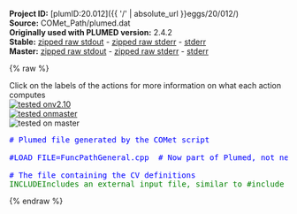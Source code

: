 **Project ID:** [plumID:20.012]({{ '/' | absolute_url }}eggs/20/012/)  
**Source:** COMet_Path/plumed.dat  
**Originally used with PLUMED version:** 2.4.2  
**Stable:** [zipped raw stdout](plumed.dat.plumed.stdout.txt.zip) - [zipped raw stderr](plumed.dat.plumed.stderr.txt.zip) - [stderr](plumed.dat.plumed.stderr)  
**Master:** [zipped raw stdout](plumed.dat.plumed_master.stdout.txt.zip) - [zipped raw stderr](plumed.dat.plumed_master.stderr.txt.zip) - [stderr](plumed.dat.plumed_master.stderr)  

{% raw %}
<div class="plumedpreheader">
<div class="headerInfo" id="value_details_data/COMet_Path/plumed.dat"> Click on the labels of the actions for more information on what each action computes </div>
<div class="containerBadge">
<div class="headerBadge"><a href="plumed.dat.plumed.stderr"><img src="https://img.shields.io/badge/v2.10-passing-green.svg" alt="tested onv2.10" /></a></div>
<div class="headerBadge"><a href="plumed.dat.plumed_master.stderr"><img src="https://img.shields.io/badge/master-passing-green.svg" alt="tested onmaster" /></a></div>
<div class="headerBadge"><img src="https://img.shields.io/badge/with-LOAD-yellow.svg" alt="tested on master" /></div>
</div>
</div>
<pre class="plumedlisting">
<span style="color:blue" class="comment"># Plumed file generated by the COMet script</span>
<br/><span style="color:blue" class="comment">#LOAD FILE=FuncPathGeneral.cpp  # Now part of Plumed, not necessary to load it</span>
<br/><span style="color:blue" class="comment"># The file containing the CV definitions</span>
<span id="data/COMet_Path/plumed.datcv_definitions.dat_short"><span class="plumedtooltip" style="color:green">INCLUDE<span class="right">Includes an external input file, similar to #include in C preprocessor. <a href="https://www.plumed.org/doc-master/user-doc/html/INCLUDE">More details</a>. Show <a class="toggler" href='javascript:;' onclick='toggleDisplay("data/COMet_Path/plumed.datcv_definitions.dat");'>included file</a><i></i></span></span> <span class="plumedtooltip">FILE<span class="right">file to be included<i></i></span></span>=<a class="toggler" href='javascript:;' onclick='toggleDisplay("data/COMet_Path/plumed.datcv_definitions.dat");'>cv_definitions.dat</a>
</span><span id="data/COMet_Path/plumed.datcv_definitions.dat_long" style="display:none;"><span style="color:blue" class="comment"># The command:
</span><span class="toggler" style="color:red" onclick='toggleDisplay("data/COMet_Path/plumed.datcv_definitions.dat")'># INCLUDE FILE=cv_definitions.dat
</span><span style="color:blue" class="comment"># ensures PLUMED loads the contents of the file called cv_definitions.dat</span>
<span style="color:blue" class="comment"># The contents of this file are shown below (click the red comment to hide them).</span>
<span style="color:blue" class="comment">#LOAD FILE=ProjectionOnAxis.cpp  # Now part of Plumed, not necessary to load it</span>
<span style="display:none;" id="data/COMet_Path/plumed.datcv_definitions.dat">The INCLUDE action with label <b>cv_definitions.dat</b> calculates something</span><span class="plumedtooltip" style="color:green">LOAD<span class="right">Loads a library, possibly defining new actions. <a href="https://www.plumed.org/doc-master/user-doc/html/LOAD" style="color:green">More details</a><i></i></span></span> <span class="plumedtooltip">FILE<span class="right">file to be loaded<i></i></span></span>=BridgeSimple.cpp

<span style="display:none;" id="data/COMet_Path/plumed.dat">The LOAD action with label <b></b> calculates something</span><span class="plumedtooltip" style="color:green">WHOLEMOLECULES<span class="right">This action is used to rebuild molecules that can become split by the periodic boundary conditions. <a href="https://www.plumed.org/doc-master/user-doc/html/WHOLEMOLECULES" style="color:green">More details</a><i></i></span></span> <span class="plumedtooltip">STRIDE<span class="right"> the frequency with which molecules are reassembled<i></i></span></span>=1 <span class="plumedtooltip">ENTITY0<span class="right">the atoms that make up a molecule that you wish to align<i></i></span></span>=1-5120 <span class="plumedtooltip">ENTITY1<span class="right">the atoms that make up a molecule that you wish to align<i></i></span></span>=5121-5137

<b name="data/COMet_Path/plumed.datwater_o" onclick='showPath("data/COMet_Path/plumed.dat","data/COMet_Path/plumed.datwater_o","data/COMet_Path/plumed.datwater_o","brown")'>water_o</b>: <span class="plumedtooltip" style="color:green">GROUP<span class="right">Define a group of atoms so that a particular list of atoms can be referenced with a single label in definitions of CVs or virtual atoms. <a href="https://www.plumed.org/doc-master/user-doc/html/GROUP" style="color:green">More details</a><i></i></span></span> <span class="plumedtooltip">ATOMS<span class="right">the numerical indexes for the set of atoms in the group<i></i></span></span>=5138-74478:4
<span style="display:none;" id="data/COMet_Path/plumed.datwater_o">The GROUP action with label <b>water_o</b> calculates something</span><b name="data/COMet_Path/plumed.datbs_noh" onclick='showPath("data/COMet_Path/plumed.dat","data/COMet_Path/plumed.datbs_noh","data/COMet_Path/plumed.datbs_noh","brown")'>bs_noh</b>: <span class="plumedtooltip" style="color:green">GROUP<span class="right">Define a group of atoms so that a particular list of atoms can be referenced with a single label in definitions of CVs or virtual atoms. <a href="https://www.plumed.org/doc-master/user-doc/html/GROUP" style="color:green">More details</a><i></i></span></span> <span class="plumedtooltip">ATOMS<span class="right">the numerical indexes for the set of atoms in the group<i></i></span></span>=2390-2392,2489-2492,1842,1843
<span style="display:none;" id="data/COMet_Path/plumed.datbs_noh">The GROUP action with label <b>bs_noh</b> calculates something</span><b name="data/COMet_Path/plumed.datlig_noh" onclick='showPath("data/COMet_Path/plumed.dat","data/COMet_Path/plumed.datlig_noh","data/COMet_Path/plumed.datlig_noh","brown")'>lig_noh</b>: <span class="plumedtooltip" style="color:green">GROUP<span class="right">Define a group of atoms so that a particular list of atoms can be referenced with a single label in definitions of CVs or virtual atoms. <a href="https://www.plumed.org/doc-master/user-doc/html/GROUP" style="color:green">More details</a><i></i></span></span> <span class="plumedtooltip">ATOMS<span class="right">the numerical indexes for the set of atoms in the group<i></i></span></span>=5121,5123,5129

<span style="color:blue" class="comment">#bridge: BRIDGE_SIMPLE GROUPA=bs_noh GROUPB=lig_noh BRIDGING_ATOMS=water_o SWITCH={RATIONAL R_0=0.3 NN=8 MM=12 D_MAX=1.0} #NLIST NL_STRIDE=20 NL_CUTOFF=1.1</span>
<br/><span style="display:none;" id="data/COMet_Path/plumed.datlig_noh">The GROUP action with label <b>lig_noh</b> calculates something</span><b name="data/COMet_Path/plumed.datlig" onclick='showPath("data/COMet_Path/plumed.dat","data/COMet_Path/plumed.datlig","data/COMet_Path/plumed.datlig","brown")'>lig</b>: <span class="plumedtooltip" style="color:green">COM<span class="right">Calculate the center of mass for a group of atoms. <a href="https://www.plumed.org/doc-master/user-doc/html/COM" style="color:green">More details</a><i></i></span></span> <span class="plumedtooltip">ATOMS<span class="right">the list of atoms which are involved the virtual atom's definition<i></i></span></span>=5121-5137		<span style="color:blue" class="comment"># Ligand - 547 FRG</span>
<span style="display:none;" id="data/COMet_Path/plumed.datlig">The COM action with label <b>lig</b> calculates something</span><b name="data/COMet_Path/plumed.datp2_FS1" onclick='showPath("data/COMet_Path/plumed.dat","data/COMet_Path/plumed.datp2_FS1","data/COMet_Path/plumed.datp2_FS1","brown")'>p2_FS1</b>: <span class="plumedtooltip" style="color:green">COM<span class="right">Calculate the center of mass for a group of atoms. <a href="https://www.plumed.org/doc-master/user-doc/html/COM" style="color:green">More details</a><i></i></span></span> <span class="plumedtooltip">ATOMS<span class="right">the list of atoms which are involved the virtual atom's definition<i></i></span></span>=3019,4303,4718	<span style="color:blue" class="comment"># 196 SER@CA, 276 VAL@CA, 302 HIS(HIE)@CA</span>
<span style="display:none;" id="data/COMet_Path/plumed.datp2_FS1">The COM action with label <b>p2_FS1</b> calculates something</span><b name="data/COMet_Path/plumed.datp2_FS2" onclick='showPath("data/COMet_Path/plumed.dat","data/COMet_Path/plumed.datp2_FS2","data/COMet_Path/plumed.datp2_FS2","brown")'>p2_FS2</b>: <span class="plumedtooltip" style="color:green">COM<span class="right">Calculate the center of mass for a group of atoms. <a href="https://www.plumed.org/doc-master/user-doc/html/COM" style="color:green">More details</a><i></i></span></span> <span class="plumedtooltip">ATOMS<span class="right">the list of atoms which are involved the virtual atom's definition<i></i></span></span>=2321,2160,4385,2411	<span style="color:blue" class="comment"># 152 SER@CA, 141 ILE@CA, 281 MET@CA, 158 VAL@CA</span>
<span style="display:none;" id="data/COMet_Path/plumed.datp2_FS2">The COM action with label <b>p2_FS2</b> calculates something</span><b name="data/COMet_Path/plumed.datp1" onclick='showPath("data/COMet_Path/plumed.dat","data/COMet_Path/plumed.datp1","data/COMet_Path/plumed.datp1","brown")'>p1</b>: <span class="plumedtooltip" style="color:green">GROUP<span class="right">Define a group of atoms so that a particular list of atoms can be referenced with a single label in definitions of CVs or virtual atoms. <a href="https://www.plumed.org/doc-master/user-doc/html/GROUP" style="color:green">More details</a><i></i></span></span> <span class="plumedtooltip">ATOMS<span class="right">the numerical indexes for the set of atoms in the group<i></i></span></span>=3728			<span style="color:blue" class="comment"># 243 TRP@CA</span>
<br/><span style="display:none;" id="data/COMet_Path/plumed.datp1">The GROUP action with label <b>p1</b> calculates something</span><b name="data/COMet_Path/plumed.datpp" onclick='showPath("data/COMet_Path/plumed.dat","data/COMet_Path/plumed.datpp","data/COMet_Path/plumed.datpp","brown")'>pp</b>: <span class="plumedtooltip" style="color:green">PROJECTION_ON_AXIS<span class="right">Calculate a position based on the projection along and extension from a defined axis. <a href="https://www.plumed.org/doc-master/user-doc/html/PROJECTION_ON_AXIS" style="color:green">More details</a><i></i></span></span> <span class="plumedtooltip">AXIS_ATOMS<span class="right">The atoms that define the direction of the axis of interest<i></i></span></span>=<b name="data/COMet_Path/plumed.datp1">p1</b>,<b name="data/COMet_Path/plumed.datp2_FS2">p2_FS2</b> <span class="plumedtooltip">ATOM<span class="right">The atom whose position we want to project on the axis of interest<i></i></span></span>=<b name="data/COMet_Path/plumed.datlig">lig</b>

<span style="color:blue" class="comment">#INCLUDE FILE=cmap_i0_m0_1.dat</span>
<span style="color:blue" class="comment">#INCLUDE FILE=cmap_lp_m0_1.dat</span>
<span style="color:blue" class="comment">#INCLUDE FILE=cmap_lx_m0_1.dat</span>
<br/><span style="display:none;" id="data/COMet_Path/plumed.datpp">The PROJECTION_ON_AXIS action with label <b>pp</b> calculates the following quantities:<table  align="center" frame="void" width="95%" cellpadding="5%"><tr><td width="5%"><b> Quantity </b>  </td><td><b> Description </b> </td></tr><tr><td width="5%">pp.value</td><td>the value of the projection along the axis</td></tr></table></span><b name="data/COMet_Path/plumed.datlig_1" onclick='showPath("data/COMet_Path/plumed.dat","data/COMet_Path/plumed.datlig_1","data/COMet_Path/plumed.datlig_1","brown")'>lig_1</b>: <span class="plumedtooltip" style="color:green">GROUP<span class="right">Define a group of atoms so that a particular list of atoms can be referenced with a single label in definitions of CVs or virtual atoms. <a href="https://www.plumed.org/doc-master/user-doc/html/GROUP" style="color:green">More details</a><i></i></span></span> <span class="plumedtooltip">ATOMS<span class="right">the numerical indexes for the set of atoms in the group<i></i></span></span>=5122
<span style="display:none;" id="data/COMet_Path/plumed.datlig_1">The GROUP action with label <b>lig_1</b> calculates something</span><b name="data/COMet_Path/plumed.datlig_2" onclick='showPath("data/COMet_Path/plumed.dat","data/COMet_Path/plumed.datlig_2","data/COMet_Path/plumed.datlig_2","brown")'>lig_2</b>: <span class="plumedtooltip" style="color:green">COM<span class="right">Calculate the center of mass for a group of atoms. <a href="https://www.plumed.org/doc-master/user-doc/html/COM" style="color:green">More details</a><i></i></span></span> <span class="plumedtooltip">ATOMS<span class="right">the list of atoms which are involved the virtual atom's definition<i></i></span></span>=5126,5136

<span style="display:none;" id="data/COMet_Path/plumed.datlig_2">The COM action with label <b>lig_2</b> calculates something</span><b name="data/COMet_Path/plumed.datd1" onclick='showPath("data/COMet_Path/plumed.dat","data/COMet_Path/plumed.datd1","data/COMet_Path/plumed.datd1","brown")'>d1</b>: <span class="plumedtooltip" style="color:green">DISTANCE<span class="right">Calculate the distance/s between pairs of atoms. <a href="https://www.plumed.org/doc-master/user-doc/html/DISTANCE" style="color:green">More details</a><i></i></span></span> <span class="plumedtooltip">ATOMS<span class="right">the pair of atom that we are calculating the distance between<i></i></span></span>=<b name="data/COMet_Path/plumed.datp1">p1</b>,<b name="data/COMet_Path/plumed.datlig_1">lig_1</b>
<span style="display:none;" id="data/COMet_Path/plumed.datd1">The DISTANCE action with label <b>d1</b> calculates the following quantities:<table  align="center" frame="void" width="95%" cellpadding="5%"><tr><td width="5%"><b> Quantity </b>  </td><td><b> Description </b> </td></tr><tr><td width="5%">d1.value</td><td>the DISTANCE between this pair of atoms</td></tr></table></span><b name="data/COMet_Path/plumed.datd2" onclick='showPath("data/COMet_Path/plumed.dat","data/COMet_Path/plumed.datd2","data/COMet_Path/plumed.datd2","brown")'>d2</b>: <span class="plumedtooltip" style="color:green">DISTANCE<span class="right">Calculate the distance/s between pairs of atoms. <a href="https://www.plumed.org/doc-master/user-doc/html/DISTANCE" style="color:green">More details</a><i></i></span></span> <span class="plumedtooltip">ATOMS<span class="right">the pair of atom that we are calculating the distance between<i></i></span></span>=<b name="data/COMet_Path/plumed.datp1">p1</b>,<b name="data/COMet_Path/plumed.datlig_2">lig_2</b>
<span style="display:none;" id="data/COMet_Path/plumed.datd2">The DISTANCE action with label <b>d2</b> calculates the following quantities:<table  align="center" frame="void" width="95%" cellpadding="5%"><tr><td width="5%"><b> Quantity </b>  </td><td><b> Description </b> </td></tr><tr><td width="5%">d2.value</td><td>the DISTANCE between this pair of atoms</td></tr></table></span><b name="data/COMet_Path/plumed.datd3" onclick='showPath("data/COMet_Path/plumed.dat","data/COMet_Path/plumed.datd3","data/COMet_Path/plumed.datd3","brown")'>d3</b>: <span class="plumedtooltip" style="color:green">DISTANCE<span class="right">Calculate the distance/s between pairs of atoms. <a href="https://www.plumed.org/doc-master/user-doc/html/DISTANCE" style="color:green">More details</a><i></i></span></span> <span class="plumedtooltip">ATOMS<span class="right">the pair of atom that we are calculating the distance between<i></i></span></span>=<b name="data/COMet_Path/plumed.datp2_FS2">p2_FS2</b>,<b name="data/COMet_Path/plumed.datlig_1">lig_1</b>
<span style="display:none;" id="data/COMet_Path/plumed.datd3">The DISTANCE action with label <b>d3</b> calculates the following quantities:<table  align="center" frame="void" width="95%" cellpadding="5%"><tr><td width="5%"><b> Quantity </b>  </td><td><b> Description </b> </td></tr><tr><td width="5%">d3.value</td><td>the DISTANCE between this pair of atoms</td></tr></table></span><b name="data/COMet_Path/plumed.datd4" onclick='showPath("data/COMet_Path/plumed.dat","data/COMet_Path/plumed.datd4","data/COMet_Path/plumed.datd4","brown")'>d4</b>: <span class="plumedtooltip" style="color:green">DISTANCE<span class="right">Calculate the distance/s between pairs of atoms. <a href="https://www.plumed.org/doc-master/user-doc/html/DISTANCE" style="color:green">More details</a><i></i></span></span> <span class="plumedtooltip">ATOMS<span class="right">the pair of atom that we are calculating the distance between<i></i></span></span>=<b name="data/COMet_Path/plumed.datp2_FS2">p2_FS2</b>,<b name="data/COMet_Path/plumed.datlig_2">lig_2</b>
<span style="color:blue"># --- End of included input --- </span></span><br/><span style="display:none;" id="data/COMet_Path/plumed.datd4">The DISTANCE action with label <b>d4</b> calculates the following quantities:<table  align="center" frame="void" width="95%" cellpadding="5%"><tr><td width="5%"><b> Quantity </b>  </td><td><b> Description </b> </td></tr><tr><td width="5%">d4.value</td><td>the DISTANCE between this pair of atoms</td></tr></table></span><b name="data/COMet_Path/plumed.datpath" onclick='showPath("data/COMet_Path/plumed.dat","data/COMet_Path/plumed.datpath","data/COMet_Path/plumed.datpath","brown")'>path</b>: <span class="plumedtooltip" style="color:green">FUNCPATHGENERAL<span class="right">This function calculates path collective variables (PCVs) using an arbitrary combination of collective variables. <a href="https://www.plumed.org/doc-master/user-doc/html/FUNCPATHGENERAL" style="color:green">More details</a><i></i></span></span> <span class="plumedtooltip">ARG<span class="right">the labels of the values from which the function is calculated<i></i></span></span>=<b name="data/COMet_Path/plumed.datpp">pp.proj</b>,<b name="data/COMet_Path/plumed.datpp">pp.ext</b>,<b name="data/COMet_Path/plumed.datd1">d1</b>,<b name="data/COMet_Path/plumed.datd2">d2</b>,<b name="data/COMet_Path/plumed.datd3">d3</b>,<b name="data/COMet_Path/plumed.datd4">d4</b> <span class="plumedtooltip">COEFFICIENTS<span class="right">Coefficients to be assigned to the CVs<i></i></span></span>=9.3101e-02,2.4712e-01,2.5745e-02,1.2017e-01,7.4306e-02,1.2492e-01 <span class="plumedtooltip">REFERENCE<span class="right">Colvar file needed to provide the CV milestones<i></i></span></span>=COLVAR_PATH <span class="plumedtooltip">LAMBDA<span class="right">Lambda parameter required for smoothing<i></i></span></span>=7.4143e+02

<span style="color:blue" class="comment"># The file containing the CV restraints</span>
<span style="color:blue" class="comment">#INCLUDE FILE=restraints.dat</span>
<br/><span style="color:blue" class="comment"># Funnel</span>
<span style="display:none;" id="data/COMet_Path/plumed.datpath">The FUNCPATHGENERAL action with label <b>path</b> calculates the following quantities:<table  align="center" frame="void" width="95%" cellpadding="5%"><tr><td width="5%"><b> Quantity </b>  </td><td><b> Description </b> </td></tr><tr><td width="5%">path.s</td><td>Position on the path</td></tr><tr><td width="5%">path.z</td><td>Distance from the path</td></tr></table></span><b name="data/COMet_Path/plumed.dats_cent" onclick='showPath("data/COMet_Path/plumed.dat","data/COMet_Path/plumed.dats_cent","data/COMet_Path/plumed.dats_cent","brown")'>s_cent</b>: <span class="plumedtooltip" style="color:green">CONSTANT<span class="right">Create a constant value that can be passed to actions <a href="https://www.plumed.org/doc-master/user-doc/html/CONSTANT" style="color:green">More details</a><i></i></span></span> <span class="plumedtooltip">VALUES<span class="right">the numbers that are in your constant value<i></i></span></span>=3.0
<span style="display:none;" id="data/COMet_Path/plumed.dats_cent">The CONSTANT action with label <b>s_cent</b> calculates the following quantities:<table  align="center" frame="void" width="95%" cellpadding="5%"><tr><td width="5%"><b> Quantity </b>  </td><td><b> Description </b> </td></tr><tr><td width="5%">s_cent.value</td><td>the constant value that was read from the plumed input</td></tr></table></span><b name="data/COMet_Path/plumed.datbeta_cent" onclick='showPath("data/COMet_Path/plumed.dat","data/COMet_Path/plumed.datbeta_cent","data/COMet_Path/plumed.datbeta_cent","brown")'>beta_cent</b>: <span class="plumedtooltip" style="color:green">CONSTANT<span class="right">Create a constant value that can be passed to actions <a href="https://www.plumed.org/doc-master/user-doc/html/CONSTANT" style="color:green">More details</a><i></i></span></span> <span class="plumedtooltip">VALUES<span class="right">the numbers that are in your constant value<i></i></span></span>=1.5
<span style="display:none;" id="data/COMet_Path/plumed.datbeta_cent">The CONSTANT action with label <b>beta_cent</b> calculates the following quantities:<table  align="center" frame="void" width="95%" cellpadding="5%"><tr><td width="5%"><b> Quantity </b>  </td><td><b> Description </b> </td></tr><tr><td width="5%">beta_cent.value</td><td>the constant value that was read from the plumed input</td></tr></table></span><b name="data/COMet_Path/plumed.datwall_width" onclick='showPath("data/COMet_Path/plumed.dat","data/COMet_Path/plumed.datwall_width","data/COMet_Path/plumed.datwall_width","brown")'>wall_width</b>: <span class="plumedtooltip" style="color:green">CONSTANT<span class="right">Create a constant value that can be passed to actions <a href="https://www.plumed.org/doc-master/user-doc/html/CONSTANT" style="color:green">More details</a><i></i></span></span> <span class="plumedtooltip">VALUES<span class="right">the numbers that are in your constant value<i></i></span></span>=1.2
<span style="display:none;" id="data/COMet_Path/plumed.datwall_width">The CONSTANT action with label <b>wall_width</b> calculates the following quantities:<table  align="center" frame="void" width="95%" cellpadding="5%"><tr><td width="5%"><b> Quantity </b>  </td><td><b> Description </b> </td></tr><tr><td width="5%">wall_width.value</td><td>the constant value that was read from the plumed input</td></tr></table></span><b name="data/COMet_Path/plumed.datwall_buffer" onclick='showPath("data/COMet_Path/plumed.dat","data/COMet_Path/plumed.datwall_buffer","data/COMet_Path/plumed.datwall_buffer","brown")'>wall_buffer</b>: <span class="plumedtooltip" style="color:green">CONSTANT<span class="right">Create a constant value that can be passed to actions <a href="https://www.plumed.org/doc-master/user-doc/html/CONSTANT" style="color:green">More details</a><i></i></span></span> <span class="plumedtooltip">VALUES<span class="right">the numbers that are in your constant value<i></i></span></span>=0.15

<span style="display:none;" id="data/COMet_Path/plumed.datwall_buffer">The CONSTANT action with label <b>wall_buffer</b> calculates the following quantities:<table  align="center" frame="void" width="95%" cellpadding="5%"><tr><td width="5%"><b> Quantity </b>  </td><td><b> Description </b> </td></tr><tr><td width="5%">wall_buffer.value</td><td>the constant value that was read from the plumed input</td></tr></table></span><b name="data/COMet_Path/plumed.datlwall" onclick='showPath("data/COMet_Path/plumed.dat","data/COMet_Path/plumed.datlwall","data/COMet_Path/plumed.datlwall","brown")'>lwall</b>: <span class="plumedtooltip" style="color:green">LOWER_WALLS<span class="right">Defines a wall for the value of one or more collective variables, <a href="https://www.plumed.org/doc-master/user-doc/html/LOWER_WALLS" style="color:green">More details</a><i></i></span></span> <span class="plumedtooltip">ARG<span class="right">the arguments on which the bias is acting<i></i></span></span>=<b name="data/COMet_Path/plumed.datpp">pp.proj</b> <span class="plumedtooltip">AT<span class="right">the positions of the wall<i></i></span></span>=0.0 <span class="plumedtooltip">KAPPA<span class="right">the force constant for the wall<i></i></span></span>=2000.0 <span class="plumedtooltip">EXP<span class="right"> the powers for the walls<i></i></span></span>=2 <span class="plumedtooltip">EPS<span class="right"> the values for s_i in the expression for a wall<i></i></span></span>=1
<span style="display:none;" id="data/COMet_Path/plumed.datlwall">The LOWER_WALLS action with label <b>lwall</b> calculates the following quantities:<table  align="center" frame="void" width="95%" cellpadding="5%"><tr><td width="5%"><b> Quantity </b>  </td><td><b> Description </b> </td></tr><tr><td width="5%">lwall.bias</td><td>the instantaneous value of the bias potential</td></tr><tr><td width="5%">lwall.force2</td><td>the instantaneous value of the squared force due to this bias potential</td></tr></table></span><b name="data/COMet_Path/plumed.datuwall" onclick='showPath("data/COMet_Path/plumed.dat","data/COMet_Path/plumed.datuwall","data/COMet_Path/plumed.datuwall","brown")'>uwall</b>: <span class="plumedtooltip" style="color:green">UPPER_WALLS<span class="right">Defines a wall for the value of one or more collective variables, <a href="https://www.plumed.org/doc-master/user-doc/html/UPPER_WALLS" style="color:green">More details</a><i></i></span></span> <span class="plumedtooltip">ARG<span class="right">the arguments on which the bias is acting<i></i></span></span>=<b name="data/COMet_Path/plumed.datpp">pp.proj</b> <span class="plumedtooltip">AT<span class="right">the positions of the wall<i></i></span></span>=4.5 <span class="plumedtooltip">KAPPA<span class="right">the force constant for the wall<i></i></span></span>=2000.0 <span class="plumedtooltip">EXP<span class="right"> the powers for the walls<i></i></span></span>=2 <span class="plumedtooltip">EPS<span class="right"> the values for s_i in the expression for a wall<i></i></span></span>=1

<span style="display:none;" id="data/COMet_Path/plumed.datuwall">The UPPER_WALLS action with label <b>uwall</b> calculates the following quantities:<table  align="center" frame="void" width="95%" cellpadding="5%"><tr><td width="5%"><b> Quantity </b>  </td><td><b> Description </b> </td></tr><tr><td width="5%">uwall.bias</td><td>the instantaneous value of the bias potential</td></tr><tr><td width="5%">uwall.force2</td><td>the instantaneous value of the squared force due to this bias potential</td></tr></table></span><span class="plumedtooltip" style="color:green">MATHEVAL<span class="right">An alias to the CUSTOM function that can also be used to calaculate combinations of variables using a custom expression. <a href="https://www.plumed.org/doc-master/user-doc/html/MATHEVAL" style="color:green">More details</a><i></i></span></span> ...
        <span class="plumedtooltip">LABEL<span class="right">a label for the action so that its output can be referenced in the input to other actions<i></i></span></span>=<b name="data/COMet_Path/plumed.datwall_center" onclick='showPath("data/COMet_Path/plumed.dat","data/COMet_Path/plumed.datwall_center","data/COMet_Path/plumed.datwall_center","brown")'>wall_center</b>
        <span class="plumedtooltip">ARG<span class="right">the values input to this function<i></i></span></span>=<b name="data/COMet_Path/plumed.datpp">pp.proj</b>,<b name="data/COMet_Path/plumed.dats_cent">s_cent</b>,<b name="data/COMet_Path/plumed.datbeta_cent">beta_cent</b>,<b name="data/COMet_Path/plumed.datwall_width">wall_width</b>,<b name="data/COMet_Path/plumed.datwall_buffer">wall_buffer</b>
        <span class="plumedtooltip">VAR<span class="right">the names to give each of the arguments in the function<i></i></span></span>=s,sc,b,h,f
        <span class="plumedtooltip">FUNC<span class="right">the function you wish to evaluate<i></i></span></span>=h*(1./(1.+exp(b*(s-sc))))+f
        <span class="plumedtooltip">PERIODIC<span class="right">if the output of your function is periodic then you should specify the periodicity of the function<i></i></span></span>=NO
... MATHEVAL
<br/><span style="display:none;" id="data/COMet_Path/plumed.datwall_center">The MATHEVAL action with label <b>wall_center</b> calculates the following quantities:<table  align="center" frame="void" width="95%" cellpadding="5%"><tr><td width="5%"><b> Quantity </b>  </td><td><b> Description </b> </td></tr><tr><td width="5%">wall_center.value</td><td>an arbitrary function</td></tr></table></span><b name="data/COMet_Path/plumed.datscaling" onclick='showPath("data/COMet_Path/plumed.dat","data/COMet_Path/plumed.datscaling","data/COMet_Path/plumed.datscaling","brown")'>scaling</b>: <span class="plumedtooltip" style="color:green">CONSTANT<span class="right">Create a constant value that can be passed to actions <a href="https://www.plumed.org/doc-master/user-doc/html/CONSTANT" style="color:green">More details</a><i></i></span></span> <span class="plumedtooltip">VALUES<span class="right">the numbers that are in your constant value<i></i></span></span>=1.0
<span style="display:none;" id="data/COMet_Path/plumed.datscaling">The CONSTANT action with label <b>scaling</b> calculates the following quantities:<table  align="center" frame="void" width="95%" cellpadding="5%"><tr><td width="5%"><b> Quantity </b>  </td><td><b> Description </b> </td></tr><tr><td width="5%">scaling.value</td><td>the constant value that was read from the plumed input</td></tr></table></span><b name="data/COMet_Path/plumed.datspring" onclick='showPath("data/COMet_Path/plumed.dat","data/COMet_Path/plumed.datspring","data/COMet_Path/plumed.datspring","brown")'>spring</b>: <span class="plumedtooltip" style="color:green">CONSTANT<span class="right">Create a constant value that can be passed to actions <a href="https://www.plumed.org/doc-master/user-doc/html/CONSTANT" style="color:green">More details</a><i></i></span></span> <span class="plumedtooltip">VALUES<span class="right">the numbers that are in your constant value<i></i></span></span>=1000.0

<span style="display:none;" id="data/COMet_Path/plumed.datspring">The CONSTANT action with label <b>spring</b> calculates the following quantities:<table  align="center" frame="void" width="95%" cellpadding="5%"><tr><td width="5%"><b> Quantity </b>  </td><td><b> Description </b> </td></tr><tr><td width="5%">spring.value</td><td>the constant value that was read from the plumed input</td></tr></table></span><span class="plumedtooltip" style="color:green">MATHEVAL<span class="right">An alias to the CUSTOM function that can also be used to calaculate combinations of variables using a custom expression. <a href="https://www.plumed.org/doc-master/user-doc/html/MATHEVAL" style="color:green">More details</a><i></i></span></span> ...
        <span class="plumedtooltip">LABEL<span class="right">a label for the action so that its output can be referenced in the input to other actions<i></i></span></span>=<b name="data/COMet_Path/plumed.datwall_bias" onclick='showPath("data/COMet_Path/plumed.dat","data/COMet_Path/plumed.datwall_bias","data/COMet_Path/plumed.datwall_bias","brown")'>wall_bias</b>
        <span class="plumedtooltip">ARG<span class="right">the values input to this function<i></i></span></span>=<b name="data/COMet_Path/plumed.datpp">pp.ext</b>,<b name="data/COMet_Path/plumed.datspring">spring</b>,<b name="data/COMet_Path/plumed.datwall_center">wall_center</b>,<b name="data/COMet_Path/plumed.datscaling">scaling</b>
        <span class="plumedtooltip">VAR<span class="right">the names to give each of the arguments in the function<i></i></span></span>=z,k,zc,sf
        <span class="plumedtooltip">FUNC<span class="right">the function you wish to evaluate<i></i></span></span>=step(z-zc)*k*(z-zc)*(z-zc)/(sf*sf)
        <span class="plumedtooltip">PERIODIC<span class="right">if the output of your function is periodic then you should specify the periodicity of the function<i></i></span></span>=NO
... MATHEVAL
<br/><span style="display:none;" id="data/COMet_Path/plumed.datwall_bias">The MATHEVAL action with label <b>wall_bias</b> calculates the following quantities:<table  align="center" frame="void" width="95%" cellpadding="5%"><tr><td width="5%"><b> Quantity </b>  </td><td><b> Description </b> </td></tr><tr><td width="5%">wall_bias.value</td><td>an arbitrary function</td></tr></table></span><b name="data/COMet_Path/plumed.datfinalbias" onclick='showPath("data/COMet_Path/plumed.dat","data/COMet_Path/plumed.datfinalbias","data/COMet_Path/plumed.datfinalbias","brown")'>finalbias</b>: <span class="plumedtooltip" style="color:green">BIASVALUE<span class="right">Takes the value of one variable and use it as a bias <a href="https://www.plumed.org/doc-master/user-doc/html/BIASVALUE" style="color:green">More details</a><i></i></span></span> <span class="plumedtooltip">ARG<span class="right">the labels of the scalar/vector arguments whose values will be used as a bias on the system<i></i></span></span>=<b name="data/COMet_Path/plumed.datwall_bias">wall_bias</b>

<span style="color:blue" class="comment">#zwall: UPPER_WALLS ARG=path.z AT=0.1 KAPPA=1000000</span>
<br/><span style="color:blue" class="comment"># Metadynamics</span>
<span style="display:none;" id="data/COMet_Path/plumed.datfinalbias">The BIASVALUE action with label <b>finalbias</b> calculates the following quantities:<table  align="center" frame="void" width="95%" cellpadding="5%"><tr><td width="5%"><b> Quantity </b>  </td><td><b> Description </b> </td></tr><tr><td width="5%">finalbias.bias</td><td>the instantaneous value of the bias potential</td></tr><tr><td width="5%">finalbias._bias</td><td>one or multiple instances of this quantity can be referenced elsewhere in the input file</td></tr></table></span><span class="plumedtooltip" style="color:green">METAD<span class="right">Used to performed metadynamics on one or more collective variables. <a href="https://www.plumed.org/doc-master/user-doc/html/METAD" style="color:green">More details</a><i></i></span></span> ...
 <span class="plumedtooltip">LABEL<span class="right">a label for the action so that its output can be referenced in the input to other actions<i></i></span></span>=<b name="data/COMet_Path/plumed.datmetad" onclick='showPath("data/COMet_Path/plumed.dat","data/COMet_Path/plumed.datmetad","data/COMet_Path/plumed.datmetad","brown")'>metad</b>
 <span class="plumedtooltip">ARG<span class="right">the labels of the scalars on which the bias will act<i></i></span></span>=<b name="data/COMet_Path/plumed.datpath">path.s</b>,<b name="data/COMet_Path/plumed.datpath">path.z</b>
 <span class="plumedtooltip">SIGMA<span class="right">the widths of the Gaussian hills<i></i></span></span>=0.15,0.0004
 <span class="plumedtooltip">HEIGHT<span class="right">the heights of the Gaussian hills<i></i></span></span>=2.0
 <span class="plumedtooltip">PACE<span class="right">the frequency for hill addition<i></i></span></span>=1000
 <span class="plumedtooltip">FILE<span class="right"> a file in which the list of added hills is stored<i></i></span></span>=HILLS
 <span class="plumedtooltip">BIASFACTOR<span class="right">use well tempered metadynamics and use this bias factor<i></i></span></span>=12.0
 <span class="plumedtooltip">TEMP<span class="right">the system temperature - this is only needed if you are doing well-tempered metadynamics<i></i></span></span>=300
 <span class="plumedtooltip">GRID_MIN<span class="right">the lower bounds for the grid<i></i></span></span>=0.95,-0.02
 <span class="plumedtooltip">GRID_MAX<span class="right">the upper bounds for the grid<i></i></span></span>=16.05,0.20
 <span class="plumedtooltip">GRID_SPACING<span class="right">the approximate grid spacing (to be used as an alternative or together with GRID_BIN)<i></i></span></span>=0.05,0.0002
 <span class="plumedtooltip">CALC_RCT<span class="right"> calculate the c(t) reweighting factor and use that to obtain the normalized bias [rbias=bias-rct]<i></i></span></span>
... METAD
<br/><span style="display:none;" id="data/COMet_Path/plumed.datmetad">The METAD action with label <b>metad</b> calculates the following quantities:<table  align="center" frame="void" width="95%" cellpadding="5%"><tr><td width="5%"><b> Quantity </b>  </td><td><b> Description </b> </td></tr><tr><td width="5%">metad.bias</td><td>the instantaneous value of the bias potential</td></tr><tr><td width="5%">metad.rbias</td><td>the instantaneous value of the bias normalized using the c(t) reweighting factor [rbias=bias-rct]</td></tr><tr><td width="5%">metad.rct</td><td>the reweighting factor c(t)</td></tr></table></span><span class="plumedtooltip" style="color:green">PRINT<span class="right">Print quantities to a file. <a href="https://www.plumed.org/doc-master/user-doc/html/PRINT" style="color:green">More details</a><i></i></span></span> <span class="plumedtooltip">ARG<span class="right">the labels of the values that you would like to print to the file<i></i></span></span>=* <span class="plumedtooltip">STRIDE<span class="right"> the frequency with which the quantities of interest should be output<i></i></span></span>=1000 <span class="plumedtooltip">FILE<span class="right">the name of the file on which to output these quantities<i></i></span></span>=COLVAR <span class="plumedtooltip">FMT<span class="right"> the format that should be used to output real numbers<i></i></span></span>=%8.4f
</pre>
{% endraw %}
